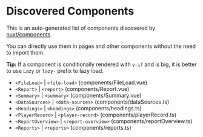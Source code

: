 # Discovered Components

This is an auto-generated list of components discovered by [nuxt/components](https://github.com/nuxt/components).

You can directly use them in pages and other components without the need to import them.

**Tip:** If a component is conditionally rendered with `v-if` and is big, it is better to use `Lazy` or `lazy-` prefix to lazy load.

- `<FileLoad>` | `<file-load>` (components/FileLoad.vue)
- `<Report>` | `<report>` (components/Report.vue)
- `<Summary>` | `<summary>` (components/Summary.vue)
- `<DataSources>` | `<data-sources>` (components/dataSources.ts)
- `<Headings>` | `<headings>` (components/headings.ts)
- `<PlayerRecord>` | `<player-record>` (components/playerRecord.ts)
- `<ReportOverview>` | `<report-overview>` (components/reportOverview.ts)
- `<Reports>` | `<reports>` (components/reports.ts)
